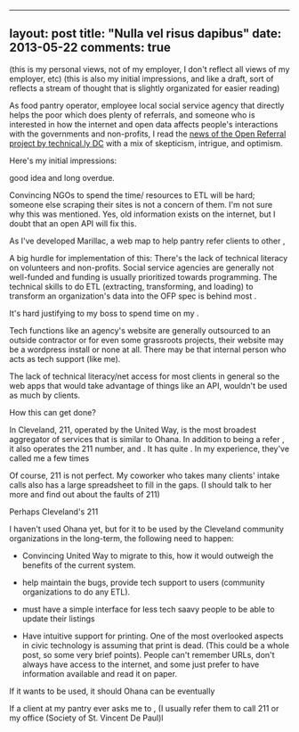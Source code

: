 
---
layout: post
title: "Nulla vel risus dapibus"
date: 2013-05-22
comments: true
---
(this is my personal views, not of my employer, I don't reflect all views of my employer, etc)
(this is also my initial impressions, and like a draft, sort of reflects a stream of thought that is slightly organizated for easier reading)


As food pantry operator, employee local social service agency that directly helps the poor which does plenty of referrals, and someone who is interested in how the internet and open data affects people's interactions with the governments and non-profits, I read the [news of the Open Referral project by technical.ly DC](http://technical.ly/dc/2015/04/21/greg-bloom-open-referral-project/) with a mix of skepticism, intrigue, and optimism. 

Here's my initial impressions:

good idea and long overdue. 

Convincing NGOs to spend the time/ resources to ETL will be hard; someone else scraping their sites is not a concern of them. I'm not sure why this was mentioned. Yes, old information exists on the internet, but I doubt that an open API will fix this. 

As I've developed Marillac, a web map to help pantry refer clients to other , 

A big hurdle for implementation of this: 
There's the lack of technical literacy on volunteers and non-profits. Social service 
agencies are generally not well-funded and funding is usually prioritized towards programming. 
The technical skills to do ETL (extracting, transforming, and loading) to transform an organization's data into the 
OFP spec is behind most . 


It's hard justifying to my boss to spend time on my . 

Tech functions like an agency's website are generally outsourced to an outside contractor or for even some grassroots projects, their website may be a wordpress install or none at all. 
There may be that internal 
person who acts as tech support (like me). 

The lack of technical literacy/net access for most clients 
in general so the web apps that would take advantage of things like an API, wouldn't be used as much by clients. 

How this can get done? 

In Cleveland, 211, operated by the United Way, is the most broadest aggregator of services that is similar to Ohana. In addition to being a refer , it also operates the 211 number, and . 
It has quite . In my experience, they've called me a few times 

Of course, 211 is not perfect. My coworker who takes many clients' intake calls also has a large spreadsheet to fill in the gaps. (I should talk to her more and find out about the faults of 211)

Perhaps Cleveland's 211 

I haven't used Ohana yet, but for it to be used by the Cleveland community organizations in the long-term, the following need to happen: 
  - Convincing United Way to migrate to this, how it would outweigh the benefits of the current system. 
  
  - help maintain the bugs, provide tech support to users (community organizations to do any ETL). 
  - must have a simple interface for less tech saavy people to be able to update their listings 

  - Have intuitive support for printing. One of the most overlooked aspects in civic technology is assuming that print is dead. (This could be a whole post, so some very brief points). People can't remember URLs, don't always have access to the internet, and some just prefer to have information available and read it on paper. 

If it wants to be used, it should 
Ohana can be eventually 

If a client at my pantry ever asks me to , (I usually refer them to call 211 or my office (Society of St. Vincent De Paul)l